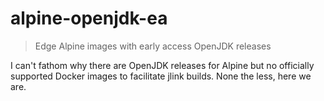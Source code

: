 # alpine-openjdk-ea
> Edge Alpine images with early access OpenJDK releases

I can't fathom why there are OpenJDK releases for Alpine but no officially supported Docker images to facilitate jlink builds.  None the less, here we are.
